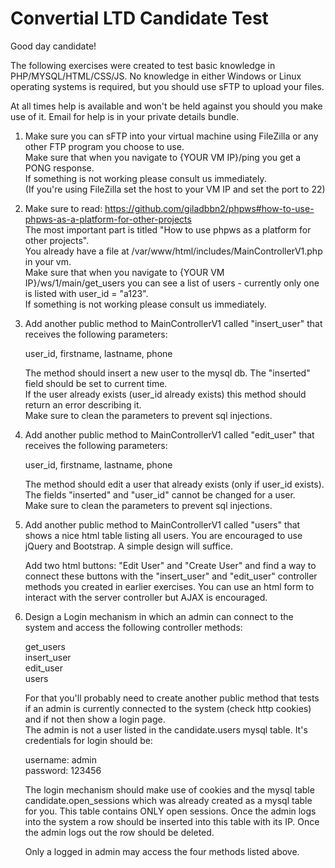 # Convertial LTD Candidate Test

Good day candidate!

The following exercises were created to test basic knowledge in PHP/MYSQL/HTML/CSS/JS.
No knowledge in either Windows or Linux operating systems is required, but you should use sFTP to upload your files.

At all times help is available and won't be held against you should you make use of it. Email for help is in your private
details bundle.

1.	Make sure you can sFTP into your virtual machine using FileZilla or any other FTP program you choose to use.  
	Make sure that when you navigate to {YOUR VM IP}/ping you get a PONG response.  
	If something is not working please consult us immediately.  
	(If you're using FileZilla set the host to your VM IP and set the port to 22)
	
2. 	Make sure to read: https://github.com/giladbbn2/phpws#how-to-use-phpws-as-a-platform-for-other-projects  
	The most important part is titled "How to use phpws as a platform for other projects".  
	You already have a file at /var/www/html/includes/MainControllerV1.php in your vm.  
	Make sure that when you navigate to {YOUR VM IP}/ws/1/main/get_users you can see a list of users - currently only
	one is listed with user_id = "a123".  
	If something is not working please consult us immediately.
	
3.	Add another public method to MainControllerV1 called "insert_user" that receives the following parameters:

	user_id, firstname, lastname, phone
	
	The method should insert a new user to the mysql db. The "inserted" field should be set to current time.  
	If the user already exists (user_id already exists) this method should return an error describing it.  
	Make sure to clean the parameters to prevent sql injections.
	
4.	Add another public method to MainControllerV1 called "edit_user" that receives the following parameters:

	user_id, firstname, lastname, phone
	
	The method should edit a user that already exists (only if user_id exists).  
	The fields "inserted" and "user_id" cannot be changed for a user.  
	Make sure to clean the parameters to prevent sql injections.
	
5.	Add another public method to MainControllerV1 called "users" that shows a nice html table listing all users. You are encouraged to use jQuery and Bootstrap. A simple design will suffice.

	Add two html buttons: "Edit User" and "Create User" and find a way to connect these buttons with the
	"insert_user" and "edit_user" controller methods you created in earlier exercises.
	You can use an html form to interact with the server controller but AJAX is encouraged.

6. 	Design a Login mechanism in which an admin can connect to the system and access the following controller methods:
	
	get_users  
	insert_user  
	edit_user  
	users
	
	For that you'll probably need to create another public method that tests if an admin is currently connected
	to the system (check http cookies) and if not then show a login page.  
	The admin is not a user listed in the candidate.users mysql table. It's credentials for login should be:
	
	username: admin  
	password: 123456
	
	The login mechanism should make use of cookies and the mysql table candidate.open_sessions which was already
	created as a mysql table for you. This table contains ONLY open sessions. Once the admin logs into the system
	a row should be inserted into this table with its IP. Once the admin logs out the row should be deleted.
	
	Only a logged in admin may access the four methods listed above.
	
